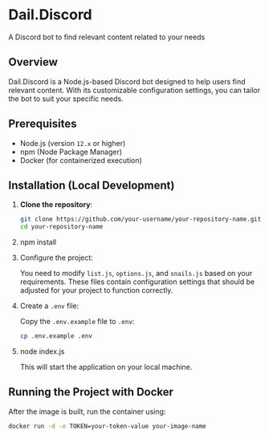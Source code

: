# Dail.Discord
A Discord bot to find relevant content related to your needs

## Overview

Dail.Discord is a Node.js-based Discord bot designed to help users find relevant content. With its customizable configuration settings, you can tailor the bot to suit your specific needs.

## Prerequisites

- Node.js (version `12.x` or higher)
- npm (Node Package Manager)
- Docker (for containerized execution)

## Installation (Local Development)

1. **Clone the repository**:

   ```bash
   git clone https://github.com/your-username/your-repository-name.git
   cd your-repository-name


2. npm install


3. Configure the project:

   You need to modify `list.js`, `options.js`, and `snails.js` based on your requirements. These files contain configuration settings that should be adjusted for your project to function correctly.

4. Create a `.env` file:

   Copy the `.env.example` file to `.env`:

   ```bash
   cp .env.example .env

5. node index.js

   This will start the application on your local machine.

## Running the Project with Docker

After the image is built, run the container using:

```bash
docker run -d -e TOKEN=your-token-value your-image-name
